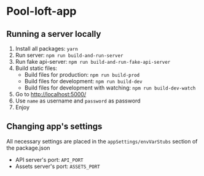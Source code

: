 # Pool-loft-app #

## Running a server locally ##
1. Install all packages: `yarn`
1. Run server: `npm run build-and-run-server`
1. Run fake api-server: `npm run build-and-run-fake-api-server`
1. Build static files:
    * Build files for production: `npm run build-prod`
    * Build files for development: `npm run build-dev`
    * Build files for development with watching: `npm run build-dev-watch`
1. Go to [http://localhost:5000/](http://localhost:5000/)
1. Use `name` as username and `password` as password
1. Enjoy

## Changing app's settings ##
All necessary settings are placed in the `appSettings/envVarStubs` section of the package.json
* API server's port: `API_PORT`
* Assets server's port: `ASSETS_PORT`


